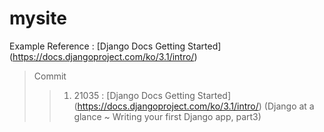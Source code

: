 # mysite
Example Reference : [Django Docs Getting Started] (https://docs.djangoproject.com/ko/3.1/intro/)
> Commit
>   > 1. 21035 : [Django Docs Getting Started] (https://docs.djangoproject.com/ko/3.1/intro/) (Django at a glance ~ Writing your first Django app, part3)
